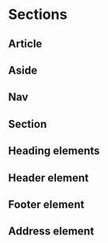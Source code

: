 # Sections

## Article

## Aside

## Nav

## Section 

## Heading elements

## Header element

## Footer element

## Address element

